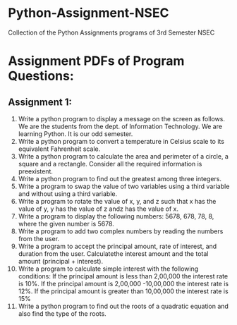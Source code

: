 # Python-Assignment-NSEC
Collection of the Python Assignments programs of 3rd Semester NSEC 

# Assignment PDFs of Program Questions:
## Assignment 1:
1. Write a python program to display a message on the screen as follows.
We are the students from the dept. of Information Technology.
We are learning Python.
It is our odd semester.
2. Write a python program to convert a temperature in Celsius scale to its equivalent
Fahrenheit scale.
3. Write a python program to calculate the area and perimeter of a circle, a square and a
rectangle. Consider all the required information is preexistent.
4. Write a python program to find out the greatest among three integers.
5. Write a program to swap the value of two variables using a third variable and without
using a third variable.
6. Write a program to rotate the value of x, y, and z such that x has the value of y, y has the
value of z andz has the value of x.
7. Write a program to display the following numbers: 5678, 678, 78, 8, where the given number
is 5678.
8. Write a program to add two complex numbers by reading the numbers from the user.
9. Write a program to accept the principal amount, rate of interest, and duration from the
user. Calculatethe interest amount and the total amount (principal + interest).
10. Write a program to calculate simple interest with the following conditions:
If the principal amount is less than 2,00,000 the interest rate is 10%.
If the principal amount is 2,00,000 -10,00,000 the interest rate is 12%.
If the principal amount is greater than 10,00,000 the interest rate is 15%
11. Write a python program to find out the roots of a quadratic equation and also find the type
of the roots.

